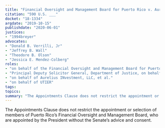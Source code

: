```yaml
---
title: "Financial Oversight and Management Board for Puerto Rico v. Aurelius Investment, LLC"
citation: "590 U.S. ___"
docket: "18-1334"
argdate: "2019-10-15"
publishdate: "2020-06-01"
justices:
- "1994breyer"
advocates:
- "Donald B. Verrilli, Jr"
- "Jeffrey B. Wall"
- "Theodore B. Olson"
- "Jessica E. Mendez-Colberg"
roles:
- "on behalf of the Financial Oversight and Management Board for Puerto Rico"
- "Principal Deputy Solicitor General, Department of Justice, on behalf of the United States"
- "on behalf of Aurelius INvestment, LLC, et al."
- "on behalf of UTIER"
tags:
topics:
summary: "The Appointments Clause does not restrict the appointment or selection of members of Puerto Rico’s Financial Oversight and Management Board, who are appointed by the President without the Senate’s advice and consent."
---
```

The Appointments Clause does not restrict the appointment or selection of members of Puerto Rico’s Financial Oversight and Management Board, who are appointed by the President without the Senate’s advice and consent.